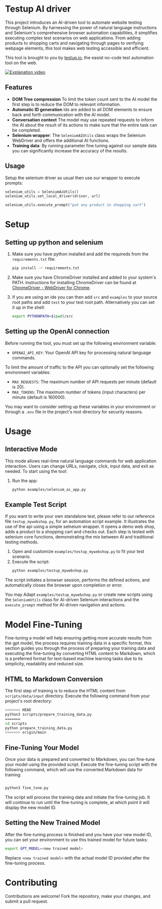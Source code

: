 
# Testup AI driver

This project introduces an AI-driven tool to automate website testing through Selenium. By harnessing the power of natural language instructions and Selenium's comprehensive browser automation capabilities, it simplifies executing complex test scenarios on web applications. From adding products to shopping carts and navigating through pages to verifying webpage elements, this tool makes web testing accessible and efficient.

This tool is brought to you by [testup.io](https://testup.io),
the easist no-code test automation tool on the web.


[![Explanation video](https://img.youtube.com/vi/YlGgri1IILM/0.jpg)](https://www.youtube.com/watch?v=YlGgri1IILM)

## Features

- **DOM Tree compression** To limit the token count sent to the AI model the first step is to reduce the DOM to relevant information.
- **Automatic ID generation** Ids are added to all DOM elements to ensure back and forth communication with the AI model.
- **Conversation context** The model may use repeated requests to inform the AI about the result of its actions to make sure that the entire task can be completed.
- **Selenium wrapper**: The `SeleniumAIUtils` class wraps the Selenium WebDriver and offers the additional AI functions.
- **Training data**: By running parameter fine tuning against our sample data you can significantly increase the accuracy of the results.

## Usage

Setup the selenium driver as usual then use our wrapper to execute prompts:

```python
selenium_utils = SeleniumAiUtils()
selenium_utils.set_local_driver(driver, url)

selenium_utils.execute_prompt("put any product in shopping cart")
```

# Setup

## Setting up python and selenium

1. Make sure you have python installed and add the requireds from the `requirements.txt` file:
   ```bash
   pip install -r requirements.txt
   ```

2. Make sure you have ChromeDriver installed and added to your system's PATH. Instructions for installing ChromeDriver can be found at [ChromeDriver - WebDriver for Chrome](https://chromedriver.chromium.org/).

3.  If you are using an ide you can then add `src` and `examples` to your source root paths and add
`test` to your test root path. Alternatively you can set it up in the shell:

    ```bash
    export PYTHONPATH=$(pwd)/src
    ```

## Setting up the OpenAI connection

Before running the tool, you must set up the following environment variable:

- `OPENAI_API_KEY`: Your OpenAI API key for processing natural language commands.

To limit the amount of traffic to the API you can optionally set the following environment variables:

- `MAX_REQUESTS`: The maximum number of API requests per minute (default is 20).
- `MAX_TOKENS`: The maximum number of tokens (input characters) per minute (default is 160000).

You may want to consider setting up these variables in your environment or through a `.env` file in the project's root directory for security reasons.


# Usage

## Interactive Mode

This mode allows real-time natural language commands for web application interaction. Users can change URLs, navigate, click, input data, and exit as needed.
To start using the tool:

1. Run the app:
   ```bash
   python examples/selenium_ai_app.py
   ```

## Example Test Script

If you want to write your own standalone test, please refer to our reference file
`testup_mywebshop.py`,  for an automation script example. It illustrates the use of the api
using a simple selneium wrapper. It opens a demo web shop, adds a product to a shopping
cart and checks out. Each step is tested with selenium core functions, demonstrating the mix between
AI and traditional testing methods.

1. Open and customize `examples/testup_mywebshop.py` to fit your test scenario.
2. Execute the script:
   ```bash
   python examples/testup_mywebshop.py
   ```

The script initiates a browser session, performs the defined actions, and automatically closes the browser upon completion or error.

You may Adapt `examples/testup_mywebshop.py` or create new scripts using the `SeleniumUtils` class
for AI-driven Selenium interactions and the `execute_prompt` method for AI-driven navigation
and actions.


# Model Fine-Tuning
Fine-tuning a model will help ensuring getting more accurate results from the gpt model, the process requires training data in a specific format, this section guides you through the process of preparing your training data and executing the fine-tuning
by converting HTML content to Markdown, which is a preferred format for text-based machine learning tasks due to its simplicity, readability and reduced size.


## HTML to Markdown Conversion
The first step of training is to reduce the HTML content from `scripts/data/input` directory.  Execute the following command from your project's root directory:
```bash
<<<<<<< HEAD
python3 scripts/prepare_training_data.py
=======
cd scripts
python prepare_training_data.py
>>>>>>> origin/main
```
## Fine-Tuning Your Model
Once your data is prepared and converted to Markdown, you can fine-tune your model using the provided script. Execute the fine-tuning script with the following command, which will use the converted Markdown data for training:
   ```bash
   
  python3 fine_tune.py
  ```
The script will process the training data and initiate the fine-tuning job. It will continue to run until the fine-tuning is complete, at which point it will display the new model ID.

## Setting the New Trained Model
After the fine-tuning process is finished and you have your new model ID, you can set your environment to use this trained model for future tasks:
```bash
export GPT_MODEL=<new trained model>
```

Replace `<new trained model>` with the actual model ID provided after the fine-tuning process.

# Contributing
Contributions are welcome! Fork the repository, make your changes, and submit a pull request.
